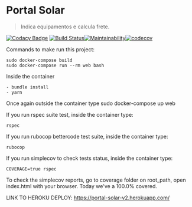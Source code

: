 # Portal Solar
> Indica equipamentos e calcula frete.

[![Codacy Badge](https://api.codacy.com/project/badge/Grade/d5e958c3b48740f1a9c6db272a7cc3dc)](https://app.codacy.com/manual/kaineo/portal-solar?utm_source=github.com&utm_medium=referral&utm_content=kaioramos/portal-solar&utm_campaign=Badge_Grade_Dashboard)
[![Build Status](https://travis-ci.com/kaioramos/portal-solar.svg?branch=master)](https://travis-ci.com/kaioramos/portal-solar)[![Maintainability](https://api.codeclimate.com/v1/badges/7120af2306b15e9ccd9d/maintainability)](https://codeclimate.com/github/kaioramos/portal-solar/maintainability)[![codecov](https://codecov.io/gh/kaioramos/portal-solar/branch/master/graph/badge.svg)](https://codecov.io/gh/kaioramos/portal-solar)




Commands to make run this project:
```
sudo docker-compose build
sudo docker-compose run --rm web bash
```

Inside the container
```
- bundle install
- yarn
```

Once again outside the container type
sudo docker-compose up web

If you run rspec suite test, inside the container type:
```
rspec
```

If you run rubocop bettercode test suite, inside the container type:
```
rubocop
```

If you run simplecov to check tests status, inside the container type:
```
COVERAGE=true rspec
```

To check the simplecov reports, go to coverage folder on root_path, open index.html with your browser. Today we've a 100.0% covered. 

LINK TO HEROKU DEPLOY: https://portal-solar-v2.herokuapp.com/
